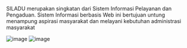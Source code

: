 SILADU merupakan singkatan dari Sistem Informasi Pelayanan dan Pengaduan.
Sistem Informasi berbasis Web ini bertujuan untung menampung aspirasi masyarakat dan melayani kebutuhan administrasi masyarakat

![image](https://user-images.githubusercontent.com/70934025/205260953-94d58328-f0be-4182-94ce-aa643cf335dd.png)
![image](https://user-images.githubusercontent.com/70934025/205260963-b27fbee9-d13a-4b5b-b14b-59f909b3ef76.png)

